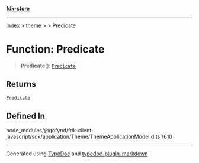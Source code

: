 [**fdk-store**](../../../README.md)
***

[Index](../../../API.md) > [theme](../../README.md) > [<internal>](../README.md) > Predicate

# Function: Predicate

> **Predicate**(): [`Predicate`](../type-aliases/type-alias.Predicate.md)

## Returns

[`Predicate`](../type-aliases/type-alias.Predicate.md)

## Defined In

node\_modules/@gofynd/fdk-client-javascript/sdk/application/Theme/ThemeApplicationModel.d.ts:1610

***
Generated using [TypeDoc](https://typedoc.org/) and [typedoc-plugin-markdown](https://www.npmjs.com/package/typedoc-plugin-markdown)
